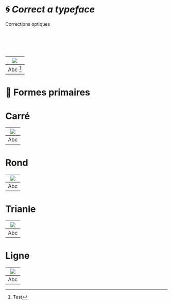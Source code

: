 # 🌀 *Correct a typeface*
  Corrections optiques
# &nbsp;

|![](links/Typo_Semiotic_01.jpg) |
|:---:|
| Abc [^1]           |

# 🧩 Formes primaires

# Carré

|![](links/Typo_Semiotic_01.jpg) |
|:---:|
| Abc           |

# Rond

|![](links/Typo_Semiotic_01.jpg) |
|:---:|
| Abc          |

# Trianle

|![](links/Typo_Semiotic_01.jpg) |
|:---:|
| Abc           |

# Ligne

|![](links/Typo_Semiotic_01.jpg) |
|:---:|
| Abc           |

[^1]: Test
